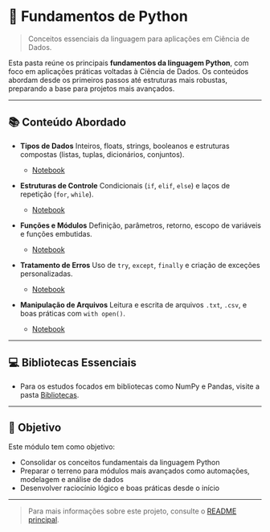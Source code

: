 # 📘 Fundamentos de Python
> Conceitos essenciais da linguagem para aplicações em Ciência de Dados.

Esta pasta reúne os principais **fundamentos da linguagem Python**, com foco em aplicações práticas voltadas à Ciência de Dados. Os conteúdos abordam desde os primeiros passos até estruturas mais robustas, preparando a base para projetos mais avançados.

---

## 📚 Conteúdo Abordado

- **Tipos de Dados**
  Inteiros, floats, strings, booleanos e estruturas compostas (listas, tuplas, dicionários, conjuntos).
  - [Notebook](01_tipos_dados.ipynb)

- **Estruturas de Controle**
  Condicionais (`if`, `elif`, `else`) e laços de repetição (`for`, `while`).
  - [Notebook](02_estruturas_controle.ipynb)

- **Funções e Módulos**
  Definição, parâmetros, retorno, escopo de variáveis e funções embutidas.
  - [Notebook](03_funcoes_modulos.ipynb)

- **Tratamento de Erros**
  Uso de `try`, `except`, `finally` e criação de exceções personalizadas.
  - [Notebook](04_tratamento_erros.ipynb)

- **Manipulação de Arquivos**
  Leitura e escrita de arquivos `.txt`, `.csv`, e boas práticas com `with open()`.
  - [Notebook](05_manipulacao_arquivos.ipynb)

---

## 💻 Bibliotecas Essenciais

- Para os estudos focados em bibliotecas como NumPy e Pandas, visite a pasta [Bibliotecas](./bibliotecas/README.md).

---

## 🎯 Objetivo

Este módulo tem como objetivo:

- Consolidar os conceitos fundamentais da linguagem Python
- Preparar o terreno para módulos mais avançados como automações, modelagem e análise de dados
- Desenvolver raciocínio lógico e boas práticas desde o início

---

> Para mais informações sobre este projeto, consulte o [README principal](../../README.md).

